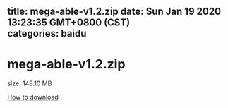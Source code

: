 
title: mega-able-v1.2.zip
date: Sun Jan 19 2020 13:23:35 GMT+0800 (CST)    
categories: baidu
---

# mega-able-v1.2.zip
size: 148.10 MB
 
 

[How to download](https://bpcam.bemobtrk.com/go/2ceec3aa-1ca2-46d6-b9ff-aaa5c184517c?jno=536)